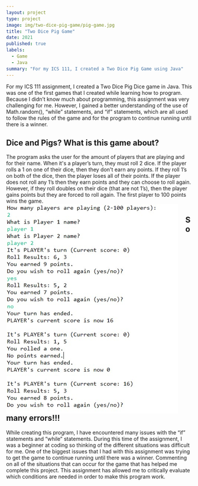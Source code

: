 ```yaml
---
layout: project
type: project
image: img/two-dice-pig-game/pig-game.jpg
title: "Two Dice Pig Game"
date: 2021
published: true
labels:
  - Game
  - Java
summary: "For my ICS 111, I created a Two Dice Pig Game using Java"
---
```

For my ICS 111 assignment, I created a Two Dice Pig Dice game in Java. This was one of the first games that I created while learning how to program. Because I didn’t know much about programming, this assignment was very challenging for me. However, I gained a better understanding of the use of Math.random(), “while” statements, and “if” statements, which are all used to follow the rules of the game and for the program to continue running until there is a winner. 

## Dice and Pigs? What is this game about?
The program asks the user for the amount of players that are playing and for their name. When it's a player’s turn, they must roll 2 dice. If the player rolls a 1 on one of their dice, then they don't earn any points. If they roll 1’s on both of the dice, then the player loses all of their points. If the player does not roll any 1’s then they earn points and they can choose to roll again. However, if they roll doubles on their dice (that are not 1’s), then the player gains points but they are forced to roll again. The first player to 100 points wins the game. 
<img src="../img/two-dice-pig-game/two-pig-game-console.jpg" style="float: left; margin-right: 20px;">

## So many errors!!!
While creating this program, I have encountered many issues with the “if” statements and “while”  statements. During this time of the assignment, I was a beginner at coding so thinking of the different situations was difficult for me. One of the biggest issues that I had with this assignment was trying to get the game to continue running until there was a winner. Commenting on all of the situations that can occur for the game that has helped me complete this project. This assignment has allowed me to critically evaluate which conditions are needed in order to make this program work. 

